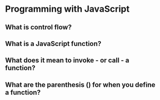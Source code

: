 # Programming with JavaScript

## What is control flow?


## What is a JavaScript function?

## What does it mean to invoke - or call - a function?

## What are the parenthesis () for when you define a function?
